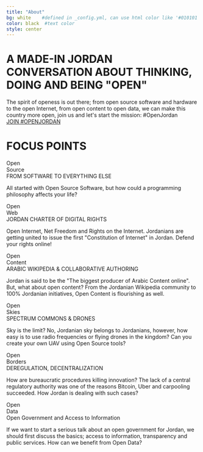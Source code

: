 ```yaml
---
title: "About"
bg: white    #defined in _config.yml, can use html color like '#010101'
color: black  #text color
style: center
---
```


# A MADE-IN JORDAN CONVERSATION ABOUT THINKING, DOING AND BEING "OPEN"

<div class="description">The spirit of openess is out there; from open source software and hardware to the open Internet, from open content to open data, we can make this country more open, join us and let's start the mission: #OpenJordan<br/><a class="btn btn-lg btn-outline" href="#register">JOIN #OPENJORDAN</a></div>


# FOCUS POINTS

<div class='container'>
  <div class='row'>
    <!-- 1 -->
    <div class='col-sm-4 col-grey'>
      <div class="focus">
         <div class="bubble">
           <div class="bubble-container">
              <div class="open">Open</div><div class="text">Source</div>
           </div>
           <div class="triangle"></div>
         </div>
         <div class="box">
           <div class="title">FROM SOFTWARE TO EVERYTHING ELSE</div>
           <div class="text"><p>All started with Open Source Software, but how could a programming philosophy affects your life?</p></div>
         </div>
      </div>
    </div>
    <!-- 2 -->
    <div class='col-sm-4 col-grey'>
      <div class="focus">
         <div class="bubble">
           <div class="bubble-container">
              <div class="open">Open</div><div class="text">Web</div>
           </div>
           <div class="triangle"></div>
         </div>
         <div class="box">
           <div class="title">JORDAN CHARTER OF DIGITAL RIGHTS</div>
           <div class="text"><p>Open Internet, Net Freedom and Rights on the Internet. Jordanians are getting united to issue the first "Constitution of Internet" in Jordan. Defend your rights online!</p></div>
         </div>
      </div>
    </div>
    <!-- 3 -->
    <div class='col-sm-4 col-grey'>
      <div class="focus">
         <div class="bubble">
           <div class="bubble-container">
              <div class="open">Open</div><div class="text">Content</div>
           </div>
           <div class="triangle"></div>
         </div>
         <div class="box">
           <div class="title">ARABIC WIKIPEDIA & COLLABORATIVE AUTHORING</div>
           <div class="text"><p>Jordan is said to be the "The biggest producer of Arabic Content online". But, what about open content? From the Jordanian Wikipedia community to 100% Jordanian initiatives, Open Content is flourishing as well.</p></div>
         </div>
      </div>
    </div>
  </div>
  <div class='row'>
        <!-- 1 -->
    <div class='col-sm-4 col-grey'>
      <div class="focus">
         <div class="bubble">
           <div class="bubble-container">
              <div class="open">Open</div><div class="text">Skies</div>
           </div>
           <div class="triangle"></div>
         </div>
         <div class="box">
           <div class="title">SPECTRUM COMMONS & DRONES</div>
           <div class="text"><p>Sky is the limit? No, Jordanian sky belongs to Jordanians, however, how easy is to use radio frequencies or flying drones in the kingdom? Can you create your own UAV using Open Source tools?</p></div>
         </div>
      </div>
    </div>
    <!-- 2 -->
    <div class='col-sm-4 col-grey'>
      <div class="focus">
         <div class="bubble">
           <div class="bubble-container">
              <div class="open">Open</div><div class="text">Borders</div>
           </div>
           <div class="triangle"></div>
         </div>
         <div class="box">
           <div class="title">DEREGULATION, DECENTRALIZATION</div>
           <div class="text"><p>How are bureaucratic procedures killing innovation? The lack of a central regulatory authority was one of the reasons Bitcoin, Uber and carpooling succeeded. How Jordan is dealing with such cases? </p></div>
         </div>
      </div>
    </div>
    <!-- 3 -->
    <div class='col-sm-4 col-grey'>
      <div class="focus">
         <div class="bubble">
           <div class="bubble-container">
              <div class="open">Open</div><div class="text">Data</div>
           </div>
           <div class="triangle"></div>
         </div>
         <div class="box">
           <div class="title">Open Government and Access to Information</div>
           <div class="text"><p>If we want to start a serious talk about an open government for Jordan, we should first discuss the basics; access to information, transparency and public services. How can we benefit from Open Data?</p></div>
         </div>
      </div>
    </div>
  </div>
</div>
